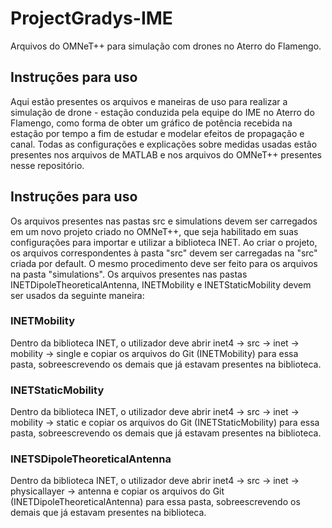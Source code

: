 # ProjectGradys-IME
Arquivos do OMNeT++ para simulação com drones no Aterro do Flamengo.
## Instruções para uso
Aqui estão presentes os arquivos e maneiras de uso para realizar a simulação de drone - estação conduzida pela equipe do IME no Aterro do Flamengo, como forma de obter um gráfico de potência recebida na estação por tempo a fim de estudar e modelar efeitos de propagação e canal. Todas as configurações e explicações sobre medidas usadas estão presentes nos arquivos de MATLAB e nos arquivos do OMNeT++ presentes nesse repositório.
## Instruções para uso
Os arquivos presentes nas pastas src e simulations devem ser carregados em um novo projeto criado no OMNeT++, que seja habilitado em suas configurações para importar e utilizar a biblioteca INET. Ao criar o projeto, os arquivos correspondentes à pasta "src" devem ser carregadas na "src" criada por default. O mesmo procedimento deve ser feito para os arquivos na pasta "simulations".
Os arquivos presentes nas pastas INETDipoleTheoreticalAntenna, INETMobility e INETStaticMobility devem ser usados da seguinte maneira: 
### INETMobility
Dentro da biblioteca INET, o utilizador deve abrir inet4 -> src -> inet -> mobility -> single e copiar os arquivos do Git (INETMobility) para essa pasta, sobreescrevendo os demais que já estavam presentes na biblioteca.
### INETStaticMobility
Dentro da biblioteca INET, o utilizador deve abrir inet4 -> src -> inet -> mobility -> static e copiar os arquivos do Git (INETStaticMobility) para essa pasta, sobreescrevendo os demais que já estavam presentes na biblioteca.
### INETSDipoleTheoreticalAntenna
Dentro da biblioteca INET, o utilizador deve abrir inet4 -> src -> inet -> physicallayer -> antenna e copiar os arquivos do Git (INETDipoleTheoreticalAntenna) para essa pasta, sobreescrevendo os demais que já estavam presentes na biblioteca.
